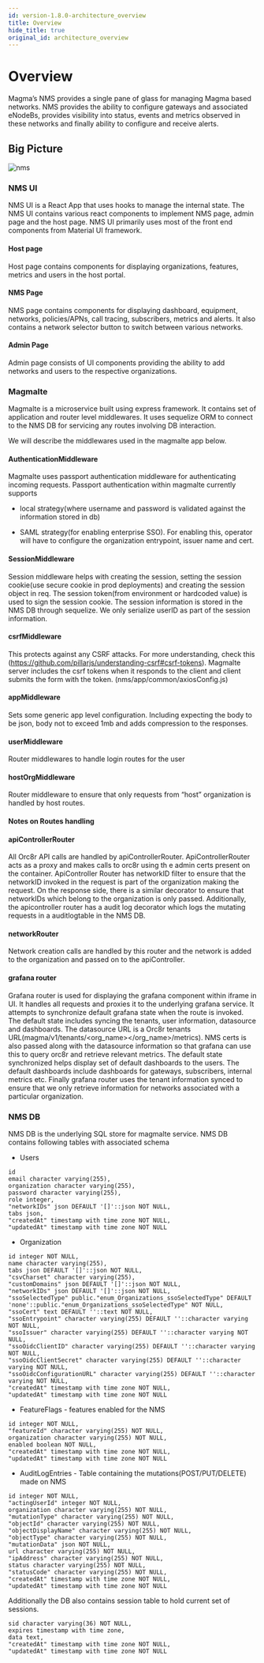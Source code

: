```yaml
---
id: version-1.8.0-architecture_overview
title: Overview
hide_title: true
original_id: architecture_overview
---
```

# Overview

Magma’s NMS provides a single pane of glass for managing Magma based networks. NMS provides the ability to configure gateways and associated eNodeBs, provides visibility into status, events and metrics observed in these networks and finally
ability to configure and receive alerts.

## Big Picture

![nms](../../../docs/assets/nms/userguide/nms.png)

### NMS UI

NMS UI is a React App that uses hooks to manage the internal state. The NMS UI contains various react components to implement NMS page, admin page and the host page. NMS UI primarily uses most of the front end components from Material UI framework.

#### Host page

Host page contains components for displaying organizations, features, metrics and users in the host portal.

#### NMS Page

NMS page contains components for displaying dashboard, equipment, networks, policies/APNs, call tracing, subscribers, metrics and alerts. It also contains a network selector button to switch between various networks.

#### Admin Page

Admin page consists of UI components providing the ability to add networks and users to the respective organizations.

### Magmalte

Magmalte is a microservice built using express framework. It contains set of application and router level middlewares.
It uses sequelize ORM to connect to the NMS DB for servicing any routes involving DB interaction.

We will describe the middlewares used in the magmalte app below.

#### AuthenticationMiddleware

Magmalte uses passport authentication middleware for authenticating incoming requests. Passport authentication within magmalte currently supports

- local strategy(where username and password is validated against the information stored in db)

- SAML strategy(for enabling enterprise SSO). For enabling this, operator will have to configure the organization entrypoint, issuer name and cert.

#### SessionMiddleware

Session middleware helps with creating the session, setting the session cookie(use secure cookie in prod deployments) and creating the session object in req. The session token(from environment or hardcoded value) is used to sign the session cookie.  The session information is stored in the NMS DB through sequelize.  We only serialize userID as part of the session information.

#### csrfMiddleware

This protects against any CSRF attacks.  For more understanding, check this (https://github.com/pillarjs/understanding-csrf#csrf-tokens). Magmalte server includes the csrf tokens when it responds to the client and client submits the form with the token. (nms/app/common/axiosConfig.js)

#### appMiddleware

Sets some generic app level configuration. Including expecting the body to be json, body not to exceed 1mb and adds compression to the responses.

#### userMiddleware

Router middlewares to handle login routes for the user

#### hostOrgMiddleware

Router middleware to ensure that only requests from “host” organization is handled by host routes.

#### Notes on Routes handling

#### apiControllerRouter

All Orc8r API calls are handled by apiControllerRouter. ApiControllerRouter acts as a proxy and makes calls to orc8r using th e admin certs present on the container. ApiController Router has networkID filter to ensure that the networkID invoked in the request is part of the organization making the request. On the response side, there is a similar decorator to ensure that networkIDs which belong to the organization is only passed. Additionally, the apicontroller router has a audit log decorator which logs the mutating requests in a auditlogtable in the NMS DB.

#### networkRouter

Network creation calls are handled by this router and the network is added to the organization and passed on to the apiController.

#### grafana router

Grafana router is used for displaying the grafana component within iframe in UI. It handles all requests and proxies it to the underlying grafana service. It attempts to synchronize default grafana state when the route is invoked. The default state includes syncing the tenants, user information, datasource and dashboards. The datasource URL is a Orc8r tenants URL(magma/v1/tenants/<org_name></org_name>/metrics). NMS certs is also passed along with the datasource information so that grafana can use this to query orc8r and retrieve relevant metrics.
The default state synchronized helps display set of default dashboards to the users. The default dashboards include dashboards for gateways, subscribers, internal metrics etc.
Finally grafana router uses the tenant information synced to ensure that we only retrieve information for networks associated with a particular organization.

### NMS DB

NMS DB is the underlying SQL store for magmalte service. NMS DB contains following tables with associated schema

- Users

```text
id
email character varying(255),
organization character varying(255),
password character varying(255),
role integer,
"networkIDs" json DEFAULT '[]'::json NOT NULL,
tabs json,
"createdAt" timestamp with time zone NOT NULL,
"updatedAt" timestamp with time zone NOT NULL
```

- Organization

```text
id integer NOT NULL,
name character varying(255),
tabs json DEFAULT '[]'::json NOT NULL,
"csvCharset" character varying(255),
"customDomains" json DEFAULT '[]'::json NOT NULL,
"networkIDs" json DEFAULT '[]'::json NOT NULL,
"ssoSelectedType" public."enum_Organizations_ssoSelectedType" DEFAULT 'none'::public."enum_Organizations_ssoSelectedType" NOT NULL,
"ssoCert" text DEFAULT ''::text NOT NULL,
"ssoEntrypoint" character varying(255) DEFAULT ''::character varying NOT NULL,
"ssoIssuer" character varying(255) DEFAULT ''::character varying NOT NULL,
"ssoOidcClientID" character varying(255) DEFAULT ''::character varying NOT NULL,
"ssoOidcClientSecret" character varying(255) DEFAULT ''::character varying NOT NULL,
"ssoOidcConfigurationURL" character varying(255) DEFAULT ''::character varying NOT NULL,
"createdAt" timestamp with time zone NOT NULL,
"updatedAt" timestamp with time zone NOT NULL
```

- FeatureFlags - features enabled for the NMS

```text
id integer NOT NULL,
"featureId" character varying(255) NOT NULL,
organization character varying(255) NOT NULL,
enabled boolean NOT NULL,
"createdAt" timestamp with time zone NOT NULL,
"updatedAt" timestamp with time zone NOT NULL
```

- AuditLogEntries - Table containing the mutations(POST/PUT/DELETE) made on NMS

```text
id integer NOT NULL,
"actingUserId" integer NOT NULL,
organization character varying(255) NOT NULL,
"mutationType" character varying(255) NOT NULL,
"objectId" character varying(255) NOT NULL,
"objectDisplayName" character varying(255) NOT NULL,
"objectType" character varying(255) NOT NULL,
"mutationData" json NOT NULL,
url character varying(255) NOT NULL,
"ipAddress" character varying(255) NOT NULL,
status character varying(255) NOT NULL,
"statusCode" character varying(255) NOT NULL,
"createdAt" timestamp with time zone NOT NULL,
"updatedAt" timestamp with time zone NOT NULL
```

Additionally the DB also contains session table to hold current set of sessions.

```text
sid character varying(36) NOT NULL,
expires timestamp with time zone,
data text,
"createdAt" timestamp with time zone NOT NULL,
"updatedAt" timestamp with time zone NOT NULL
```
